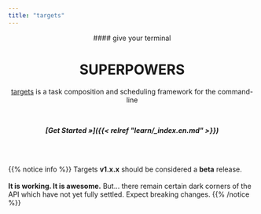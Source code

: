 ```yaml
---
title: "targets"
---
```



<center>
#### give your terminal

# <span style="text-transform:uppercase">SUPERPOWERS</style>

[targets](http://github.com/machellerogden/targets) is a task composition and scheduling framework for the command-line

<br>

_**[Get Started &raquo;]({{< relref "learn/_index.en.md" >}})**_
</center>

<br>
<br>

{{% notice info %}}
Targets **v1.x.x** should be considered a **beta** release.<br><br>**It is working. It is awesome.** But... there remain certain dark corners of the API which have not yet fully settled. Expect breaking changes.
{{% /notice %}}

